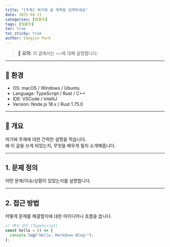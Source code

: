 ```yaml
---
title: "[주제] 여기에 글 제목을 입력하세요"
date: 2025-04-11
categories: [템플릿]
tags: [템플릿]
toc: true
toc_sticky: true
author: Sangjin Park
---
```


> 📌 **요약:** 이 글에서는 ~~에 대해 설명합니다.

---

## 🔧 환경

- OS: macOS / Windows / Ubuntu
- Language: TypeScript / Rust / C++
- IDE: VSCode / IntelliJ
- Version: Node.js 18.x / Rust 1.75.0

---

## 📝 개요

여기에 주제에 대한 간략한 설명을 적습니다.  
왜 이 글을 쓰게 되었는지, 무엇을 배우게 될지 소개해줍니다.

---

## 1. 문제 정의

어떤 문제/이슈/상황이 있었는지를 설명합니다.

---

## 2. 접근 방법

어떻게 문제를 해결할지에 대한 아이디어나 흐름을 씁니다.

```ts
// 예시 코드 (TypeScript)
const hello = () => {
  console.log("Hello, Markdown Blog!");
};
```
